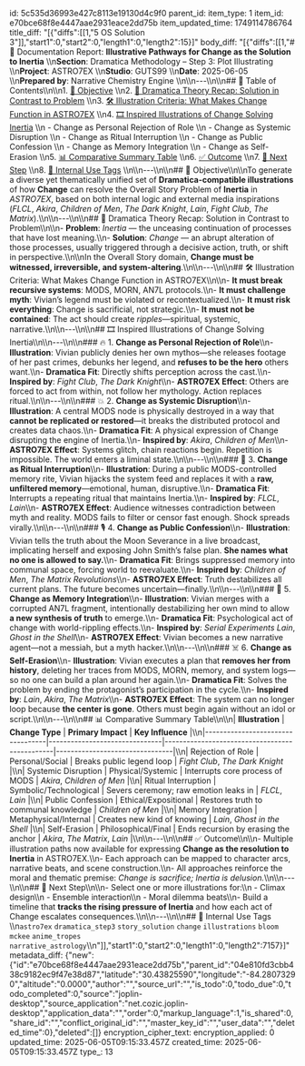 id: 5c535d36993e427c8113e19130d4c9f0
parent_id: 
item_type: 1
item_id: e70bce68f8e4447aae2931eace2dd75b
item_updated_time: 1749114786764
title_diff: "[{\"diffs\":[[1,\"5 OS Solution 3\"]],\"start1\":0,\"start2\":0,\"length1\":0,\"length2\":15}]"
body_diff: "[{\"diffs\":[[1,\"# 📘 Documentation Report: **Illustrative Pathways for Change as the Solution to Inertia**  \\\n**Section**: Dramatica Methodology – Step 3: Plot Illustrating  \\\n**Project**: ASTRO7EX  \\\n**Studio**: GUTS99  \\\n**Date**: 2025-06-05  \\\n**Prepared by**: Narrative Chemistry Engine  \\\n\\\n---\\\n\\\n## 📓 Table of Contents\\\n\\\n1. [🎯 Objective](#-objective)  \\\n2. [📐 Dramatica Theory Recap: Solution in Contrast to Problem](#-dramatica-theory-recap-solution-in-contrast-to-problem)  \\\n3. [🛠️ Illustration Criteria: What Makes Change Function in ASTRO7EX](#-illustration-criteria-what-makes-change-function-in-astro7ex)  \\\n4. [🎞️ Inspired Illustrations of Change Solving Inertia](#-inspired-illustrations-of-change-solving-inertia)  \\\n    - Change as Personal Rejection of Role  \\\n    - Change as Systemic Disruption  \\\n    - Change as Ritual Interruption  \\\n    - Change as Public Confession  \\\n    - Change as Memory Integration  \\\n    - Change as Self-Erasion  \\\n5. [📊 Comparative Summary Table](#-comparative-summary-table)  \\\n6. [✅ Outcome](#-outcome)  \\\n7. [🏁 Next Step](#-next-step)  \\\n8. [🧪 Internal Use Tags](#-internal-use-tags)  \\\n\\\n---\\\n\\\n## 🎯 Objective\\\n\\\nTo generate a diverse yet thematically unified set of **Dramatica-compatible illustrations** of how **Change** can resolve the Overall Story Problem of **Inertia** in *ASTRO7EX*, based on both internal logic and external media inspirations (*FLCL*, *Akira*, *Children of Men*, *The Dark Knight*, *Lain*, *Fight Club*, *The Matrix*).\\\n\\\n---\\\n\\\n## 📐 Dramatica Theory Recap: Solution in Contrast to Problem\\\n\\\n- **Problem**: *Inertia* — the unceasing continuation of processes that have lost meaning.\\\n- **Solution**: *Change* — an abrupt alteration of those processes, usually triggered through a decisive action, truth, or shift in perspective.\\\n\\\nIn the Overall Story domain, **Change must be witnessed, irreversible, and system-altering**.\\\n\\\n---\\\n\\\n## 🛠️ Illustration Criteria: What Makes Change Function in ASTRO7EX\\\n\\\n- **It must break recursive systems**: MODS, MORN, AN7L protocols.\\\n- **It must challenge myth**: Vivian’s legend must be violated or recontextualized.\\\n- **It must risk everything**: Change is sacrificial, not strategic.\\\n- **It must not be contained**: The act should create *ripples*—spiritual, systemic, narrative.\\\n\\\n---\\\n\\\n## 🎞️ Inspired Illustrations of Change Solving Inertia\\\n\\\n---\\\n\\\n### 🔥 1. **Change as Personal Rejection of Role**\\\n- **Illustration**: Vivian publicly denies her own mythos—she releases footage of her past crimes, debunks her legend, and **refuses to be the hero** others want.\\\n- **Dramatica Fit**: Directly shifts perception across the cast.\\\n- **Inspired by**: *Fight Club*, *The Dark Knight*\\\n- **ASTRO7EX Effect**: Others are forced to act from within, not follow her mythology. Action replaces ritual.\\\n\\\n---\\\n\\\n### 💥 2. **Change as Systemic Disruption**\\\n- **Illustration**: A central MODS node is physically destroyed in a way that **cannot be replicated or restored**—it breaks the distributed protocol and creates data chaos.\\\n- **Dramatica Fit**: A physical expression of Change disrupting the engine of Inertia.\\\n- **Inspired by**: *Akira*, *Children of Men*\\\n- **ASTRO7EX Effect**: Systems glitch, chain reactions begin. Repetition is impossible. The world enters a liminal state.\\\n\\\n---\\\n\\\n### 📡 3. **Change as Ritual Interruption**\\\n- **Illustration**: During a public MODS-controlled memory rite, Vivian hijacks the system feed and replaces it with a **raw, unfiltered memory**—emotional, human, disruptive.\\\n- **Dramatica Fit**: Interrupts a repeating ritual that maintains Inertia.\\\n- **Inspired by**: *FLCL*, *Lain*\\\n- **ASTRO7EX Effect**: Audience witnesses contradiction between myth and reality. MODS fails to filter or censor fast enough. Shock spreads virally.\\\n\\\n---\\\n\\\n### 🎙️ 4. **Change as Public Confession**\\\n- **Illustration**: Vivian tells the truth about the Moon Severance in a live broadcast, implicating herself and exposing John Smith’s false plan. **She names what no one is allowed to say.**\\\n- **Dramatica Fit**: Brings suppressed memory into communal space, forcing world to reevaluate.\\\n- **Inspired by**: *Children of Men*, *The Matrix Revolutions*\\\n- **ASTRO7EX Effect**: Truth destabilizes all current plans. The future becomes uncertain—finally.\\\n\\\n---\\\n\\\n### 🧠 5. **Change as Memory Integration**\\\n- **Illustration**: Vivian merges with a corrupted AN7L fragment, intentionally destabilizing her own mind to allow **a new synthesis of truth** to emerge.\\\n- **Dramatica Fit**: Psychological act of change with world-rippling effects.\\\n- **Inspired by**: *Serial Experiments Lain*, *Ghost in the Shell*\\\n- **ASTRO7EX Effect**: Vivian becomes a new narrative agent—not a messiah, but a myth hacker.\\\n\\\n---\\\n\\\n### ☠️ 6. **Change as Self-Erasion**\\\n- **Illustration**: Vivian executes a plan that **removes her from history**, deleting her traces from MODS, MORN, memory, and system logs—so no one can build a plan around her again.\\\n- **Dramatica Fit**: Solves the problem by ending the protagonist’s participation in the cycle.\\\n- **Inspired by**: *Lain*, *Akira*, *The Matrix*\\\n- **ASTRO7EX Effect**: The system can no longer loop because **the center is gone**. Others must begin again without an idol or script.\\\n\\\n---\\\n\\\n## 📊 Comparative Summary Table\\\n\\\n| **Illustration**                | **Change Type**              | **Primary Impact**                            | **Key Influence**              |\\\n|----------------------------------|-------------------------------|-----------------------------------------------|--------------------------------|\\\n| Rejection of Role                | Personal/Social               | Breaks public legend loop                      | *Fight Club*, *The Dark Knight* |\\\n| Systemic Disruption              | Physical/Systemic             | Interrupts core process of MODS                | *Akira*, *Children of Men*      |\\\n| Ritual Interruption              | Symbolic/Technological        | Severs ceremony; raw emotion leaks in          | *FLCL*, *Lain*                  |\\\n| Public Confession                | Ethical/Expositional          | Restores truth to communal knowledge           | *Children of Men*               |\\\n| Memory Integration               | Metaphysical/Internal         | Creates new kind of knowing                    | *Lain*, *Ghost in the Shell*    |\\\n| Self-Erasion                     | Philosophical/Final           | Ends recursion by erasing the anchor           | *Akira*, *The Matrix*, *Lain*   |\\\n\\\n---\\\n\\\n## ✅ Outcome\\\n\\\n- Multiple illustration paths now available for expressing **Change as the resolution to Inertia** in ASTRO7EX.\\\n- Each approach can be mapped to character arcs, narrative beats, and scene construction.\\\n- All approaches reinforce the moral and thematic premise: *Change is sacrifice; Inertia is delusion.*\\\n\\\n---\\\n\\\n## 🏁 Next Step\\\n\\\n- Select one or more illustrations for:\\\n  - Climax design\\\n  - Ensemble interaction\\\n  - Moral dilemma beats\\\n- Build a timeline that **tracks the rising pressure of Inertia** and how each act of Change escalates consequences.\\\n\\\n---\\\n\\\n## 🧪 Internal Use Tags  \\\n`astro7ex` `dramatica_step3` `story_solution` `change` `illustrations` `bloom` `mckee` `anime_tropes` `narrative_astrology`\\\n\"]],\"start1\":0,\"start2\":0,\"length1\":0,\"length2\":7157}]"
metadata_diff: {"new":{"id":"e70bce68f8e4447aae2931eace2dd75b","parent_id":"04e810fd3cbb438c9182ec9f47e38d87","latitude":"30.43825590","longitude":"-84.28073290","altitude":"0.0000","author":"","source_url":"","is_todo":0,"todo_due":0,"todo_completed":0,"source":"joplin-desktop","source_application":"net.cozic.joplin-desktop","application_data":"","order":0,"markup_language":1,"is_shared":0,"share_id":"","conflict_original_id":"","master_key_id":"","user_data":"","deleted_time":0},"deleted":[]}
encryption_cipher_text: 
encryption_applied: 0
updated_time: 2025-06-05T09:15:33.457Z
created_time: 2025-06-05T09:15:33.457Z
type_: 13